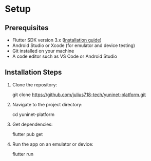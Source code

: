 ﻿# Setup

## Prerequisites

- Flutter SDK version 3.x ([Installation guide](https://flutter.dev/docs/get-started/install))
- Android Studio or Xcode (for emulator and device testing)
- Git installed on your machine
- A code editor such as VS Code or Android Studio

## Installation Steps

1. Clone the repository:

    git clone https://github.com/julius718-tech/yuninet-platform.git

2. Navigate to the project directory:

    cd yuninet-platform

3. Get dependencies:

    flutter pub get

4. Run the app on an emulator or device:

    flutter run

